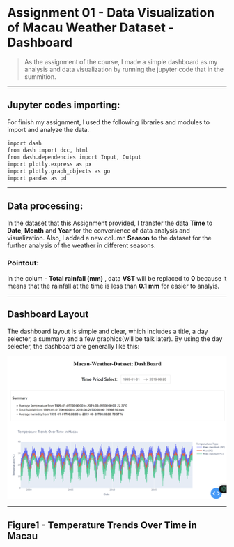 # Assignment 01 - Data Visualization of Macau Weather Dataset - Dashboard
> As the assignment of the course, I made a simple dashboard as my analysis and data visualization by running the jupyter code that in the summition.
***
## Jupyter codes importing:
For finish my assignment, I used the following libraries and modules to import and analyze the data.

    import dash
    from dash import dcc, html
    from dash.dependencies import Input, Output
    import plotly.express as px
    import plotly.graph_objects as go
    import pandas as pd
     
***

## Data processing:
In the dataset that this Assignment provided, I transfer the data **Time** to **Date**, **Month** and **Year** for the convenience of data analysis and visualization. Also, I added a new column **Season** to the dataset for the further analysis of the weather in different seasons.

### Pointout:
In the colum - **Total rainfall (mm)** , data **VST** will be replaced to **0** because it means that the rainfall at the time is less than **0.1 mm** for easier to analyis.

***

## Dashboard Layout
The dashboard layout is simple and clear, which includes a title, a day selecter, a summary and a few graphics(will be talk later). By using the day selecter, the dashboard are generally like this:

![alt text](Picture/Overview.png)

***

## Figure1 - Temperature Trends Over Time in Macau






